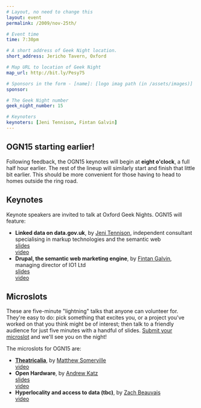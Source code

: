 ```yaml
---
# Layout, no need to change this
layout: event
permalink: /2009/nov-25th/

# Event time
time: 7:30pm

# A short address of Geek Night location. 
short_address: Jericho Tavern, Oxford

# Map URL to location of Geek Night
map_url: http://bit.ly/Pesy75

# Sponsors in the form - [name]: [logo imag path (in /assets/images)]
sponsor: 

# The Geek Night number
geek_night_number: 15

# Keynoters
keynoters: [Jeni Tennison, Fintan Galvin]
---
```

<h2>OGN15 starting earlier!</h2>

<p>Following feedback, the OGN15 keynotes will begin at <strong>eight o'clock</strong>, a full half hour earlier. The rest of the lineup will similarly start and finish that little bit earlier. This should be more convenient for those having to head to homes outside the ring road.</p>

<h2>Keynotes</h2>

<p>Keynote speakers are invited to talk at Oxford Geek Nights. OGN15 will feature:</p>

<ul>
<li><strong>Linked data on data.gov.uk</strong>, by <a href="http://www.jenitennison.com/blog" >Jeni Tennison</a>, independent consultant specialising in markup technologies and the semantic web <div class="downloads"><a href="http://media.ogn.s3.amazonaws.com/keynote-JeniTennison.pdf">slides</a></div> <div class="downloads"><a href="http://ogn.s3.amazonaws.com/15-JeniTennison.mp4">video</a></div></li>
<li><strong>Drupal, the semantic web marketing engine</strong>, by <a href="http://www.io1.biz/">Fintan Galvin</a>, managing director of IO1 Ltd <div class="downloads"><a href="http://media.ogn.s3.amazonaws.com/keynote-FintanGalvin.pdf">slides</a></div> <div class="downloads"><a href="http://ogn.s3.amazonaws.com/15-FintanGalvin.mp4">video</a></div></li>
</ul>

<h2>Microslots</h2>

<p>These are five-minute "lightning" talks that anyone can volunteer for. They're easy to do: pick something that excites you, or a project you've worked on that you think might be of interest; then talk to a friendly audience for just five minutes with a handful of slides. <a href="http://natbat.wufoo.com/forms/oxford-geek-night-microslot-proposal/" >Submit your microslot</a> and we'll see you on the night!</p>

<p>The microslots for OGN15 are:</p>

<ul>
<li><strong><a href="http://www.theatricalia.com/" >Theatricalia</a></strong>, by <a href="http://www.dracos.co.uk/" >Matthew Somerville</a> <div class="downloads"><a href="http://ogn.s3.amazonaws.com/15-MatthewSomerville.mp4">video</a></div></li>
<li><strong>Open Hardware</strong>, by <a href="http://www.moorcrofts.com/" >Andrew Katz</a> <div class="downloads"><a href="http://media.ogn.s3.amazonaws.com/microslot-AndrewKatz.pdf">slides</a></div> <div class="downloads"><a href="http://ogn.s3.amazonaws.com/15-AndrewKatz.mp4">video</a></div></li>
<li><strong>Hyperlocality and access to data (tbc)</strong>, by <a href="http://www.zachbeauvais.com/" >Zach Beauvais</a> <div class="downloads"><a href="http://ogn.s3.amazonaws.com/15-ZachBeauvais.mp4">video</a></div></li>
</ul>
